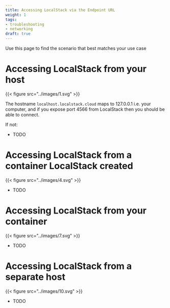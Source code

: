 ```yaml
---
title: Accessing LocalStack via the Endpoint URL
weight: 1
tags:
- troubleshooting
- networking
draft: true
---
```


Use this page to find the scenario that best matches your use case

# Accessing LocalStack from your host

{{< figure src="../images/1.svg" >}}

The hostname `localhost.localstack.cloud` maps to 127.0.0.1 i.e. your computer, and if you expose port 4566 from LocalStack then you should be able to connect.

If not:

* TODO

# Accessing LocalStack from a container LocalStack created

{{< figure src="../images/4.svg" >}}

* TODO

# Accessing LocalStack from your container

{{< figure src="../images/7.svg" >}}

* TODO

# Accessing LocalStack from a separate host

{{< figure src="../images/10.svg" >}}

* TODO
